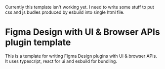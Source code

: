 Currently this template isn't working yet. I need to write some stuff to put css and js budles produced by esbuild into single html file.

# Figma Design with UI & Browser APIs plugin template

This is a template for writing Figma Design plugins with UI & browser APIs. It uses typescript, react for ui and esbuild for bundling.
